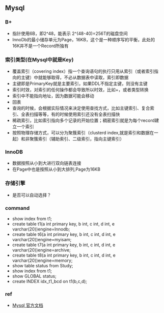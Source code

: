 ## Mysql
### B+
* 指针使用6B，即2^48，能表示 2^(48-40)=256T的磁盘空间
* InnoDb的最小储存单元为Page，16KB，这个是一种顺序写的平衡，此处的16K并不是一个Record所独有


### 索引类型(在Mysql中就是Key)
* 覆盖索引（covering index）指一个查询语句的执行只用从索引（或者索引指向的主键）中就能够取得，不必从数据表中读取，索引即数据
* 主键即是PrimaryKey就是主要索引，如果DDL不指定主键，则没有主键
* 索引时效，对索引的任何操作都会导致所以时效，比如+，或者类型转换
* 索引中不能指向地址，因为数据可能会移动
* 回表
* 查询的时候，会根据实际情况来决定使用查找方式，比如主键索引、复合索引、全表扫描等等，有的时候使用索引还没有全表扫描快
* 稀疏索引，比如索引指向多个记录的开始位置；稠密索引就是为每个record建立一个索引
* 按照物理存储方式，可以分为聚簇索引（clusterd index,就是索引和数据在一起）和非聚簇索引（辅助索引、二级索引，指向主键索引）


### InnoDB
* 数据按照从小到大进行双向链表连接
* 在Page中也是按照从小到大排列,Page为16KB

### 存储引擎
* 是否可以自动选择？

### command
* show index from t1;
* create table t1(a int primary key, b int, c int, d int, e varchar(20))engine=Innodb;
* create table t6(a int primary key, b int, c int, d int, e varchar(20))engine=myisam;
* create table t7(a int primary key, b int, c int, d int, e varchar(20))engine=archive;
* create table t8(a int primary key, b int, c int, d int, e varchar(20))engine=memory;
* show table status from Study;
* show index from t1;
* show GLOBAL status;
* create INDEX idx_t1_bcd on t1(b,c,d);


### ref
* [Mysql 官方文档](https://dev.mysql.com/doc/refman/5.7/en/innodb-introduction.html)